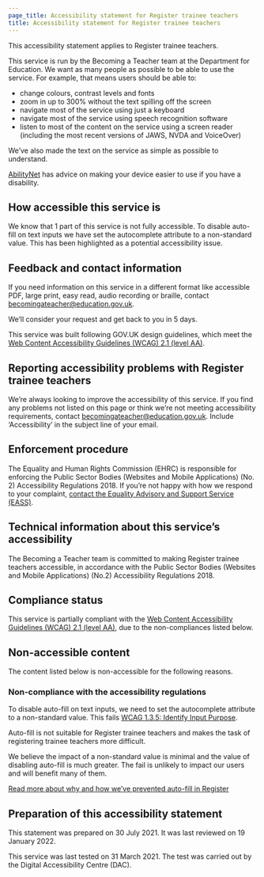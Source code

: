 ```yaml
---
page_title: Accessibility statement for Register trainee teachers
title: Accessibility statement for Register trainee teachers
---
```

<p class='govuk-body'>This accessibility statement applies to Register trainee teachers.</p>
<p class='govuk-body'>This service is run by the Becoming a Teacher team at the Department for Education. We want as many people as possible to be able to use the service. For example, that means users should be able to:</p>
<ul class='govuk-list govuk-list--bullet'>
  <li>change colours, contrast levels and fonts</li>
  <li>zoom in up to 300% without the text spilling off the screen</li>
  <li>navigate most of the service using just a keyboard</li>
  <li>navigate most of the service using speech recognition software</li>
  <li>listen to most of the content on the service using a screen reader (including the most recent versions of JAWS, NVDA and VoiceOver)</li>
</ul>
<p class='govuk-body'>We’ve also made the text on the service as simple as possible to understand.</p>
<p class='govuk-body'><a href='https://mcmw.abilitynet.org.uk/' class='govuk-link'>AbilityNet</a> has advice on making your device easier to use if you have a disability.</p>

<h2 class='govuk-heading-m'>How accessible this service is</h2>

<p class='govuk-body'>We know that 1 part of this service is not fully accessible. To disable auto-fill on text inputs we have set the autocomplete attribute to a non-standard value. This has been highlighted as a potential accessibility issue.</p>

<h2 class='govuk-heading-m'>Feedback and contact information</h2>

<p class='govuk-body'>If you need information on this service in a different format like accessible PDF, large print, easy read, audio recording or braille, contact <a class='govuk-link' href='mailto:becomingateacher@education.gov.uk?subject=Accessibility%20issues%20'>becomingateacher@education.gov.uk</a>.</p>
<p class='govuk-body'>We’ll consider your request and get back to you in 5 days.</p>
<p class='govuk-body'>This service was built following GOV.UK design guidelines, which meet the <a href='https://www.w3.org/TR/WCAG21/' class='govuk-link'>Web Content Accessibility Guidelines (WCAG) 2.1 (level AA)</a>.</p>

<h2 class='govuk-heading-m'>Reporting accessibility problems with Register trainee teachers</h2>

<p class='govuk-body govuk-!-margin-bottom-7'>We’re always looking to improve the accessibility of this service. If you find any problems not listed on this page or think we’re not meeting accessibility requirements, contact <a class='govuk-link' href='mailto:becomingateacher@education.gov.uk?subject=Accessibility%20issues%20'>becomingateacher@education.gov.uk</a>. Include ‘Accessibility’ in the subject line of your email.</p>

<h2 class='govuk-heading-m'>Enforcement procedure</h2>

<p class='govuk-body'>The Equality and Human Rights Commission (EHRC) is responsible for enforcing the Public Sector Bodies (Websites and Mobile Applications) (No. 2) Accessibility Regulations 2018. If you’re not happy with how we respond to your complaint, <a href='https://www.equalityadvisoryservice.com/' class='govuk-link'>contact the Equality Advisory and Support Service (EASS)</a>.</p>

<h2 class='govuk-heading-m'>Technical information about this service’s accessibility</h2>

<p class='govuk-body'>The Becoming a Teacher team is committed to making Register trainee teachers accessible, in accordance with the Public Sector Bodies (Websites and Mobile Applications) (No.2) Accessibility Regulations 2018.</p>

<h2 class='govuk-heading-m'>Compliance status</h2>

<p class='govuk-body'>This service is partially compliant with the <a href='https://www.w3.org/TR/WCAG21/' class='govuk-link'>Web Content Accessibility Guidelines (WCAG) 2.1 (level AA)</a>, due to the non-compliances listed below.</p>

<h2 class='govuk-heading-m'>Non-accessible content</h2>

<p class='govuk-body'>The content listed below is non-accessible for the following reasons.</p>

<h3 class='govuk-heading-s'>Non-compliance with the accessibility regulations</h3>

<p class='govuk-body'>To disable auto-fill on text inputs, we need to set the autocomplete attribute to a non-standard value. This fails <a href='https://www.w3.org/WAI/WCAG21/Understanding/identify-input-purpose.html' class='govuk-link'> WCAG 1.3.5: Identify Input Purpose</a>.</p>

<p class='govuk-body'>Auto-fill is not suitable for Register trainee teachers and makes the task of registering trainee teachers more difficult.</p>

<p class='govuk-body'>We believe the impact of a non-standard value is minimal and the value of disabling auto-fill is much greater. The fail is unlikely to impact our users and will benefit many of them.</p>

<p class='govuk-body'><a href='https://bat-design-history.netlify.app/register-trainee-teachers/preventing-browser-auto-fill/' class='govuk-link'>Read more about why and how we’ve prevented auto-fill in Register</a></p>


<h2 class='govuk-heading-m'>Preparation of this accessibility statement</h2>

<p class='govuk-body'>This statement was prepared on 30 July 2021. It was last reviewed on 19 January 2022.</p>

<p class='govuk-body'>This service was last tested on 31 March 2021. The test was carried out by the Digital Accessibility Centre (DAC).</p>
